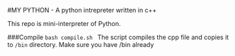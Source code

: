 #MY PYTHON - A python intrepreter written in c++

This repo is mini-interpreter of Python.

###Compile
```bash compile.sh ```
The script compiles the cpp file and copies it to ```/bin``` directory. Make sure you have /bin already

